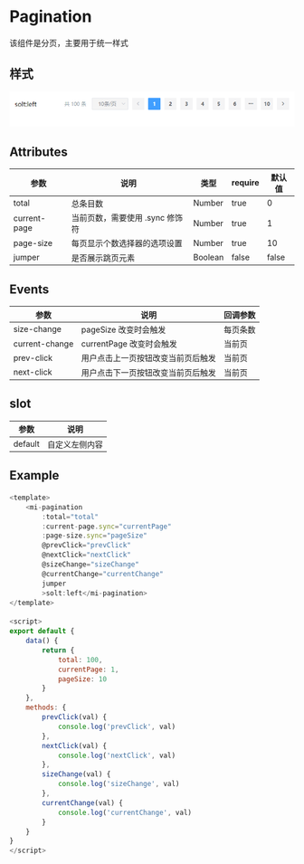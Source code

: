 # Pagination

该组件是分页，主要用于统一样式



## 样式

![alt text](./image.png)

## Attributes

| 参数          | 说明           | 类型          | require | 默认值 |
| ------------- | -------------- | ------------- | ------- | ------ |
| total | 总条目数   | Number | true    | 0  |
| current-page | 当前页数，需要使用 .sync 修饰符 | Number  | true   | 1  |
| page-size | 每页显示个数选择器的选项设置 | Number  | true   | 10  |
| jumper | 是否展示跳页元素 | Boolean  | false   | false  |
## Events

| 参数   | 说明                 | 回调参数     |
| ------ | -------------------- | ------------ |
| size-change | pageSize 改变时会触发 | 每页条数 |
| current-change | currentPage 改变时会触发 | 当前页 |
| prev-click | 用户点击上一页按钮改变当前页后触发 | 当前页 |
| next-click | 用户点击下一页按钮改变当前页后触发 | 当前页 |

## slot

| 参数   | 说明                 | 
| ------ | -------------------- | 
| default | 自定义左侧内容 |

## Example

```JavaScript
<template>
    <mi-pagination 
        :total="total" 
        :current-page.sync="currentPage" 
        :page-size.sync="pageSize"
        @prevClick="prevClick" 
        @nextClick="nextClick" 
        @sizeChange="sizeChange" 
        @currentChange="currentChange"
        jumper
        >solt:left</mi-pagination>
</template>

<script>
export default {
    data() {
        return {
            total: 100,
            currentPage: 1,
            pageSize: 10
        }
    },
    methods: {
        prevClick(val) {
            console.log('prevClick', val)
        },
        nextClick(val) {
            console.log('nextClick', val)
        },
        sizeChange(val) {
            console.log('sizeChange', val)
        },
        currentChange(val) {
            console.log('currentChange', val)
        }
    }
}
</script>

```
